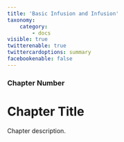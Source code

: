 ```yaml
---
title: 'Basic Infusion and Infusion'
taxonomy:
    category:
        - docs
visible: true
twitterenable: true
twittercardoptions: summary
facebookenable: false
---
```


### Chapter Number

# Chapter Title

Chapter description.